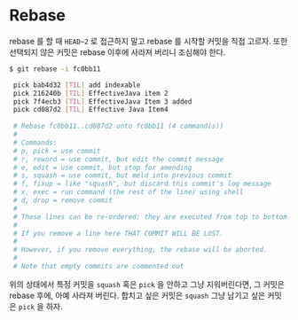 # Rebase

rebase 를 할 때 `HEAD~2` 로 접근하지 말고 rebase 를 시작할 
커밋을 직접 고르자. 또한 선택되지 않은 커밋은 rebase 이후에 사라져 
버리니 조심해야 한다. 

```sh
$ git rebase -i fc0bb11

 pick bab4d32 [TIL] add indexable
 pick 216240b [TIL] EffectiveJava item 2
 pick 7f4ecb3 [TIL] EffectiveJava Item 3 added
 pick cd087d2 [TIL] Effective Java Item4
 
 # Rebase fc0bb11..cd087d2 onto fc0bb11 (4 command(s))
 #
 # Commands:
 # p, pick = use commit
 # r, reword = use commit, but edit the commit message
 # e, edit = use commit, but stop for amending
 # s, squash = use commit, but meld into previous commit
 # f, fixup = like "squash", but discard this commit's log message
 # x, exec = run command (the rest of the line) using shell
 # d, drop = remove commit
 #
 # These lines can be re-ordered; they are executed from top to bottom.
 #
 # If you remove a line here THAT COMMIT WILL BE LOST.
 #
 # However, if you remove everything, the rebase will be aborted.
 #
 # Note that empty commits are commented out

```

위의 상태에서 특정 커밋을 `squash` 혹은 `pick` 을 안하고 그냥 
지워버린다면, 그 커밋은 rebase 후에, 아예 사라져 버린다. 
합치고 싶은 커밋은 `squash` 그냥 남기고 싶은 커밋은 `pick` 을 하자.
